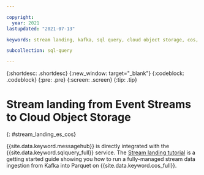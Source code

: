 ```yaml
---

copyright:
  year: 2021
lastupdated: "2021-07-13"

keywords: stream landing, kafka, sql query, cloud object storage, cos, data lake

subcollection: sql-query

---
```


{:shortdesc: .shortdesc}
{:new_window: target="_blank"}
{:codeblock: .codeblock}
{:pre: .pre}
{:screen: .screen}
{:tip: .tip}



# Stream landing from Event Streams to Cloud Object Storage
{: #stream_landing_es_cos}

{{site.data.keyword.messagehub}} is directly integrated with the {{site.data.keyword.sqlquery_full}} service. The [Stream landing tutorial](https://www.ibm.com/cloud/blog/stream-landing-from-event-streams-kafka-service-to-ibm-cloud-data-lake-on-object-storage) 
is a getting started guide showing you how to run a fully-managed stream data ingestion from Kafka into Parquet on {{site.data.keyword.cos_full}}.

